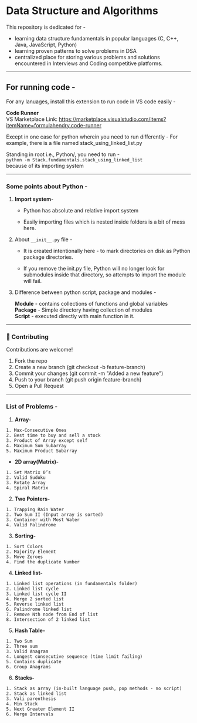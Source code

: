 # Data Structure and Algorithms

This repository is dedicated for -

- learning data structure fundamentals in popular languages (C, C++, Java, JavaScript, Python)
- learning proven patterns to solve problems in DSA
- centralized place for storing various problems and solutions encountered in Interviews and Coding competitive platforms.

***

## For running code -

For any lanuages, install this extension to run code in VS code easily -

**Code Runner** </br>
VS Marketplace Link: <https://marketplace.visualstudio.com/items?itemName=formulahendry.code-runner>

Except in one case for python wherein you need to run differently -
For example, there is a file named stack_using_linked_list.py

Standing in root i.e., Python/, you need to run - </br>
`python -m Stack.fundamentals.stack_using_linked_list` </br>
because of its importing system

***

### Some points about Python -

1. **Import system**-

   - Python has absolute and relative import system

   - Easily importing files which is nested inside folders is a bit of mess here.

2. About `__init__.py` file -

   - It is created intentionally here - to mark directories on disk as Python package directories.

   - If you remove the init.py file, Python will no longer look for submodules inside that directory, so attempts to import the module will fail.

3. Difference between python script, package and modules -

   **Module** - contains collections of functions and global variables </br>
   **Package** - Simple directory having collection of modules</br>
   **Script** - executed directly with main function in it.

***

### 🤝 Contributing

Contributions are welcome!

1. Fork the repo
2. Create a new branch (git checkout -b feature-branch)
3. Commit your changes (git commit -m "Added a new feature")
4. Push to your branch (git push origin feature-branch)
5. Open a Pull Request

***

### List of Problems - 

1. **Array-**
```
1. Max-Consecutive Ones 
2. Best time to buy and sell a stock
3. Product of Array except self
4. Maximum Sum Subarray
5. Maximum Product Subarray
```

- **2D array(Matrix)-**
```
1. Set Matrix 0’s
2. Valid Sudoku
3. Rotate Array
4. Spiral Matrix
```

2. **Two Pointers-**
```
1. Trapping Rain Water
2. Two Sum II (Input array is sorted)
3. Container with Most Water
4. Valid Palindrome
```

3. **Sorting-**
```
1. Sort Colors
2. Majority Element
3. Move Zeroes 
4. Find the duplicate Number
```

4. **Linked list-**
```
1. Linked list operations (in fundamentals folder)
2. Linked list cycle
3. Linked list cycle II
4. Merge 2 sorted list
5. Reverse linked list
6. Palindrome linked list
7. Remove Nth node from End of list
8. Intersection of 2 linked list
```

5. **Hash Table-**
```
1. Two Sum 
2. Three sum
3. Valid Anagram
4. Longest consecutive sequence (time limit failing)
5. Contains duplicate
6. Group Anagrams
```

6. **Stacks-**
```
1. Stack as array (in-built language push, pop methods - no script)
2. Stack as linked list
3. Vali parenthesis
4. Min Stack
5. Next Greater Element II
6. Merge Intervals
```
